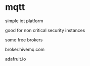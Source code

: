 # mqtt

simple iot platform

good for non critical security instances

some free brokers

broker.hivemq.com

adafruit.io


